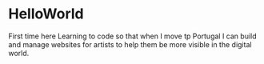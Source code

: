 # HelloWorld
First time here
Learning to code so that when I move tp Portugal I can build and manage websites for artists to help them be more visible in the digital world.
